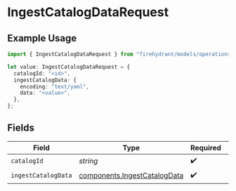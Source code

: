 # IngestCatalogDataRequest

## Example Usage

```typescript
import { IngestCatalogDataRequest } from "firehydrant/models/operations";

let value: IngestCatalogDataRequest = {
  catalogId: "<id>",
  ingestCatalogData: {
    encoding: "text/yaml",
    data: "<value>",
  },
};
```

## Fields

| Field                                                                        | Type                                                                         | Required                                                                     | Description                                                                  |
| ---------------------------------------------------------------------------- | ---------------------------------------------------------------------------- | ---------------------------------------------------------------------------- | ---------------------------------------------------------------------------- |
| `catalogId`                                                                  | *string*                                                                     | :heavy_check_mark:                                                           | N/A                                                                          |
| `ingestCatalogData`                                                          | [components.IngestCatalogData](../../models/components/ingestcatalogdata.md) | :heavy_check_mark:                                                           | N/A                                                                          |